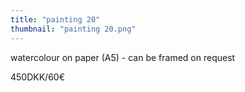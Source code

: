 ```yaml
---
title: "painting 20"
thumbnail: "painting 20.png"
---
```

watercolour on paper (A5) - can be framed on request


450DKK/60€